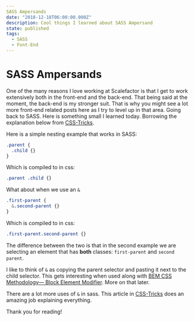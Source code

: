 ```yaml
---
SASS Ampersands
date: "2018-12-18T06:00:00.000Z"
description: Cool things I learned about SASS Ampersand
state: published
tags:
  - SASS
  - Font-End
---
```

# SASS Ampersands

One of the many reasons I love working at Scalefactor is that I get to work extensively both in the front-end and the back-end. That being said at the moment, the back-end is my stronger suit. That is why you might see a lot more front-end related posts here as I try to level up in that area. Going back to SASS. Here is something small I learned today. Borrowing the explanation below from [CSS-Tricks](https://css-tricks.com/the-sass-ampersand/).

Here is a simple nesting example that works in SASS:

```css
.parent {
  .child {}
}

```

Which is compiled to in css:

```css
.parent .child {}
```

What about when we use an `&`

```css
.first-parent {
  &.second-parent {}
}

```

Which is compiled to in css:

```css
.first-parent.second-parent {}
```

The difference between the two is that in the second example we are selecting an element that has **both** classes: `first-parent` and `second parent`.

I like to think of `&` as copying the parent selector and pasting it next to the child selector. This gets interesting when used along with [BEM CSS Methodology— Block Element Modifier](http://getbem.com/introduction/). More on that later.

There are a lot more uses of `&` in sass. This article in [CSS-Tricks](https://css-tricks.com/the-sass-ampersand/) does an amazing job explaining everything.

Thank you for reading!
